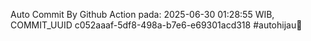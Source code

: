 Auto Commit By Github Action pada: 2025-06-30 01:28:55 WIB, COMMIT_UUID c052aaaf-5df8-498a-b7e6-e69301acd318 #autohijau🗿
